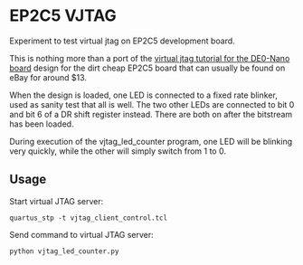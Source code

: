 
EP2C5 VJTAG
===========

Experiment to test virtual jtag on EP2C5 development board.

This is nothing more than a port of the [virtual jtag tutorial for the DE0-Nano board](http://idlelogiclabs.com/2012/04/15/talking-to-the-de0-nano-using-the-virtual-jtag-interface/) design for the dirt cheap EP2C5 board that can usually be found on eBay for around $13.

When the design is loaded, one LED is connected to a fixed rate blinker, used as sanity test that all is well. The two 
other LEDs are connected to bit 0 and bit 6 of a DR shift register instead. There are both on after the bitstream has 
been loaded.

During execution of the vjtag_led_counter program, one LED will be blinking very quickly, while the other will simply switch
from 1 to 0.


Usage
-----

Start virtual JTAG server:

```
quartus_stp -t vjtag_client_control.tcl
```

Send command to virtual JTAG server:

```
python vjtag_led_counter.py
```

